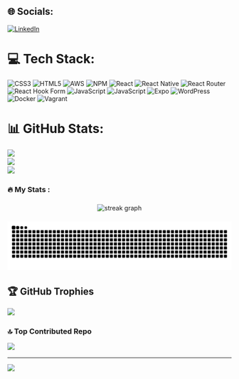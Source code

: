 
## 🌐 Socials:
[![LinkedIn](https://img.shields.io/badge/LinkedIn-%230077B5.svg?logo=linkedin&logoColor=white)](https://linkedin.com/in/https://www.linkedin.com/in/kaashifshehzad/) 

# 💻 Tech Stack:
![CSS3](https://img.shields.io/badge/css3-%231572B6.svg?style=for-the-badge&logo=css3&logoColor=white) ![HTML5](https://img.shields.io/badge/html5-%23E34F26.svg?style=for-the-badge&logo=html5&logoColor=white) ![AWS](https://img.shields.io/badge/AWS-%23FF9900.svg?style=for-the-badge&logo=amazon-aws&logoColor=white) ![NPM](https://img.shields.io/badge/NPM-%23CB3837.svg?style=for-the-badge&logo=npm&logoColor=white) ![React](https://img.shields.io/badge/react-%2320232a.svg?style=for-the-badge&logo=react&logoColor=%2361DAFB) ![React Native](https://img.shields.io/badge/react_native-%2320232a.svg?style=for-the-badge&logo=react&logoColor=%2361DAFB) ![React Router](https://img.shields.io/badge/React_Router-CA4245?style=for-the-badge&logo=react-router&logoColor=white) ![React Hook Form](https://img.shields.io/badge/React%20Hook%20Form-%23EC5990.svg?style=for-the-badge&logo=reacthookform&logoColor=white) ![JavaScript](https://img.shields.io/badge/javascript-%23323330.svg?style=for-the-badge&logo=javascript&logoColor=%23F7DF1E) ![JavaScript](https://img.shields.io/badge/javascript-%23323330.svg?style=for-the-badge&logo=javascript&logoColor=%23F7DF1E) ![Expo](https://img.shields.io/badge/expo-1C1E24?style=for-the-badge&logo=expo&logoColor=#D04A37) ![WordPress](https://img.shields.io/badge/WordPress-%23117AC9.svg?style=for-the-badge&logo=WordPress&logoColor=white) ![Docker](https://img.shields.io/badge/docker-%230db7ed.svg?style=for-the-badge&logo=docker&logoColor=white) ![Vagrant](https://img.shields.io/badge/vagrant-%231563FF.svg?style=for-the-badge&logo=vagrant&logoColor=white)
# 📊 GitHub Stats:
![](https://github-readme-stats.vercel.app/api?username=thekashif&theme=dark&hide_border=false&include_all_commits=false&count_private=false)<br/>
![](https://github-readme-streak-stats.herokuapp.com/?user=thekashif&theme=dark&hide_border=false)<br/>
![](https://github-readme-stats.vercel.app/api/top-langs/?username=thekashif&theme=dark&hide_border=false&include_all_commits=false&count_private=false&layout=compact)

<h3 align="left">🔥   My Stats :</h3>

###

<div align="center">
  <img src="https://streak-stats.demolab.com?user=thekashif&locale=en&mode=daily&theme=dark&hide_border=false&border_radius=5&order=3" height="220" alt="streak graph"  />
</div>

###

<img src="https://raw.githubusercontent.com/thekashif/thekashif/output/snake.svg" alt="Snake animation" />

###

## 🏆 GitHub Trophies
![](https://github-profile-trophy.vercel.app/?username=thekashif&theme=radical&no-frame=false&no-bg=true&margin-w=4)

### 🔝 Top Contributed Repo
![](https://github-contributor-stats.vercel.app/api?username=thekashif&limit=5&theme=dark&combine_all_yearly_contributions=true)

---
[![](https://visitcount.itsvg.in/api?id=thekashif&icon=0&color=0)](https://visitcount.itsvg.in)

<!-- Proudly created with GPRM ( https://gprm.itsvg.in ) -->
